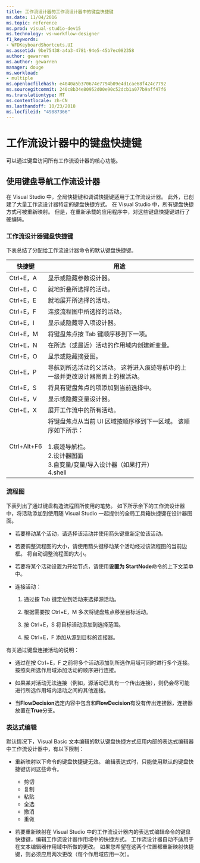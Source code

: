 ```yaml
---
title: 工作流设计器的工作流设计器中的键盘快捷键
ms.date: 11/04/2016
ms.topic: reference
ms.prod: visual-studio-dev15
ms.technology: vs-workflow-designer
f1_keywords:
- WFDKeyboardShortcuts.UI
ms.assetid: 9be75438-a4a3-4781-94e5-45b7ec082358
author: gewarren
ms.author: gewarren
manager: douge
ms.workload:
- multiple
ms.openlocfilehash: e4040a5b370674e7794b09e4d1cae68f424c7792
ms.sourcegitcommit: 240c8b34e80952d00e90c52dcb1a077b9aff47f6
ms.translationtype: MT
ms.contentlocale: zh-CN
ms.lasthandoff: 10/23/2018
ms.locfileid: "49887366"
---
```

# <a name="keyboard-shortcuts-in-the-workflow-designer"></a>工作流设计器中的键盘快捷键

可以通过键盘访问所有工作流设计器的核心功能。

## <a name="navigating-the-workflow-designer-using-the-keyboard"></a>使用键盘导航工作流设计器

在 Visual Studio 中，全局快捷键和调试快捷键适用于工作流设计器。 此外，已创建了大量工作流设计器特定的键盘快捷方式。 在 Visual Studio 中，所有键盘快捷方式可被重新映射。 但是，在重新承载的应用程序中，对这些键盘快捷键进行了硬编码。

### <a name="workflow-designer-keyboard-shortcuts"></a>工作流设计器键盘快捷键

下表总结了分配给工作流设计器命令的默认键盘快捷键。

|快捷键|用途|
|-|-------------|
|Ctrl+E，A|显示或隐藏参数设计器。|
|Ctrl+E，C|就地折叠所选择的活动。|
|Ctrl+E，E|就地展开所选择的活动。|
|Ctrl+E，F|连接流程图中所选择的活动。|
|Ctrl+E，I|显示或隐藏导入项设计器。|
|Ctrl+E，M|将键盘焦点按 Tab 键顺序移到下一项。|
|Ctrl+E，N|在所选（或最近）活动的作用域内创建新变量。|
|Ctrl+E，O|显示或隐藏摘要图。|
|Ctrl+E，P|导航到所选活动的父活动。 这将进入痕迹导航中的上一级并更改设计器图面上的根活动。|
|Ctrl+E，S|将具有键盘焦点的项添加到当前选择中。|
|Ctrl+E，V|显示或隐藏变量设计器。|
|Ctrl+E，X|展开工作流中的所有活动。|
|Ctrl+Alt+F6|将键盘焦点从当前 UI 区域按顺序移到下一区域。 该顺序如下所示：<br /><br /> 1.痕迹导航栏。<br />2.设计器图面<br />3.自变量/变量/导入设计器（如果打开）<br />4.shell|

### <a name="flowchart"></a>流程图

下表列出了通过键盘构造流程图所使用的笔势。 如下所示余下的工作流设计器中，将活动添加到使用随 Visual Studio 一起提供的全局工具箱快捷键在设计器图面。

- 若要移动某个活动，请选择该活动并使用箭头键重新定位该活动。

- 若要调整流程图的大小，请使用箭头键移动某个活动经过该流程图的当前边框。 将自动调整流程图的大小。

- 若要将某个活动设置为开始节点，请使用**设置为 StartNode**命令的上下文菜单中。

- 连接活动：

    1.  通过按 Tab 键定位到活动来选择源活动。

    2.  根据需要按 Ctrl+E，M 多次将键盘焦点移至目标活动。

    3.  按 Ctrl+E，S 将目标活动添加到选择范围。

    4.  按 Ctrl+E，F 添加从源到目标的连接器。

有关通过键盘连接活动的说明：

- 通过在按 Ctrl+E，F 之前将多个活动添加到所选作用域可同时进行多个连接。按照向所选作用域添加活动的顺序进行连接。

- 如果某对活动无法连接（例如，源活动已具有一个传出连接），则仍会尽可能进行所选作用域内活动之间的其他连接。

- 当**FlowDecision**选定内容中包含和**FlowDecision**有没有传出连接器，连接器放置在**True**分支。

### <a name="expression-editing"></a>表达式编辑

默认情况下，Visual Basic 文本编辑的默认键盘快捷方式应用内部的表达式编辑器中工作流设计器中，有以下限制：

- 重新映射以下命令的键盘快捷键无效。 编辑表达式时，只能使用默认的键盘快捷键访问这些命令。

   - 剪切
   - 复制
   - 粘贴
   - 全选
   - 撤消
   - 重做

- 若要重新映射在 Visual Studio 中的工作流设计器内的表达式编辑命令的键盘快捷键，编辑工作流设计器作用域中的快捷方式。 工作流设计器自动不适用于在文本编辑器作用域中所做的更改。 如果您希望在这两个位置都重新映射快捷键，则必须应用两次更改（每个作用域应用一次）。